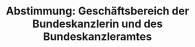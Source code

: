 ---
abstimmung:
  abstimmung: 1
  bundestagssitzung: 45
  datum: 4. Juli 2018
  legislaturperiode: 19
categories:
- Todo
data:
- title: Abstimmungsergebnis 20180704_1-data.pdf
  url: /res/2021-btw/abstimmungsergebnisse/20180704_1-data.pdf
- title: Abstimmungsergebnis 20180704_1_xls-data.xls
  url: /res/2021-btw/abstimmungsergebnisse/20180704_1_xls-data.xls
- title: Abstimmungsergebnis 20180704_1_xls-datacsv
  url: /res/2021-btw/abstimmungsergebnisse/csv/20180704_1_xls-datacsv
ergebnis:
  AfD:
    enthaltung: 0
    gesamt: 92
    ja: 0
    nein: 86
    nichtabgegeben: 6
    ungueltig: 0
  Bündnis 90/Die Grünen:
    enthaltung: 0
    gesamt: 67
    ja: 0
    nein: 62
    nichtabgegeben: 5
    ungueltig: 0
  Die Linke:
    enthaltung: 0
    gesamt: 69
    ja: 0
    nein: 62
    nichtabgegeben: 7
    ungueltig: 0
  FDP:
    enthaltung: 0
    gesamt: 80
    ja: 0
    nein: 78
    nichtabgegeben: 2
    ungueltig: 0
  cdu/csu:
    enthaltung: 0
    gesamt: 246
    ja: 238
    nein: 0
    nichtabgegeben: 8
    ungueltig: 0
  file: 20180704_1_xls-data.xls
  fraktionslos:
    enthaltung: 0
    gesamt: 2
    ja: 0
    nein: 2
    nichtabgegeben: 0
    ungueltig: 0
  spd:
    enthaltung: 0
    gesamt: 153
    ja: 146
    nein: 0
    nichtabgegeben: 7
    ungueltig: 0
layout: abstimmung
links:
- title: Link zu bundestag.de
  url: https://www.bundestag.de/parlament/plenum/abstimmung/abstimmung?id=531
preview: 'Deutscher Bundestag


  45. Sitzung des Deutschen Bundestages

  am Mittwoch, 4. Juli 2018


  Endgültiges Ergebnis der Namentlichen Abstimmung Nr. 1


  Beschlussempfehlungen des Haushaltsausschusses (8. Ausschuss)

  zu dem Entwurf eines Gesetzes über die Feststellung des Bundeshaushaltsplans für
  das

  Haushaltsjahr 2018 (Haushaltsgesetz 2018)

  hier: Einzelplan 04

  Geschäftsbereich der Bundeskanzlerin und des Bundeskanzleramtes

  Drs. 19/1700, 19/1701, 19/2424, 19/2425 und 19/2426'
tags:
- Todo
title: 'Abstimmung: Geschäftsbereich der Bundeskanzlerin und des Bundeskanzleramtes'
---